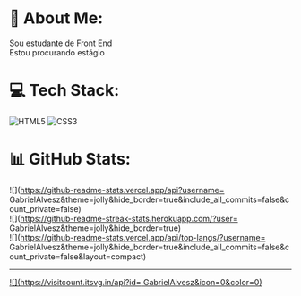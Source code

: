 # 💫 About Me:
Sou estudante de Front End<br>Estou procurando estágio 


# 💻 Tech Stack:
![HTML5](https://img.shields.io/badge/html5-%23E34F26.svg?style=flat-square&logo=html5&logoColor=white) ![CSS3](https://img.shields.io/badge/css3-%231572B6.svg?style=flat-square&logo=css3&logoColor=white)
# 📊 GitHub Stats:
![](https://github-readme-stats.vercel.app/api?username= GabrielAlvesz&theme=jolly&hide_border=true&include_all_commits=false&count_private=false)<br/>
![](https://github-readme-streak-stats.herokuapp.com/?user= GabrielAlvesz&theme=jolly&hide_border=true)<br/>
![](https://github-readme-stats.vercel.app/api/top-langs/?username= GabrielAlvesz&theme=jolly&hide_border=true&include_all_commits=false&count_private=false&layout=compact)

---
[![](https://visitcount.itsvg.in/api?id= GabrielAlvesz&icon=0&color=0)](https://visitcount.itsvg.in)

<!-- Proudly created with GPRM ( https://gprm.itsvg.in ) -->
